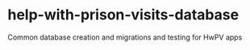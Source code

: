 # help-with-prison-visits-database
Common database creation and migrations and testing for HwPV apps
